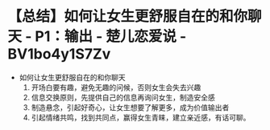 # 【总结】如何让女生更舒服自在的和你聊天 - P1：输出 - 楚儿恋爱说 - BV1bo4y1S7Zv

-   如何让女生更舒服自在的和你聊天
    1.  开场白要有趣，避免无趣的问候，否则女生会失去兴趣
    2.  信息交换原则，先提供自己的信息再询问女生，制造安全感
    3.  制造悬念，引起好奇心，让女生想要了解更多，成为价值输出者
    4.  引起情绪共鸣，找到共同点，赢得女生青睐，建立亲近感，有话可聊。